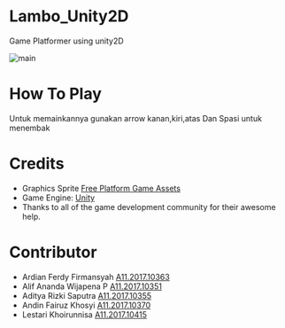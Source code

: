 # Lambo_Unity2D
Game Platformer using unity2D

![main](https://user-images.githubusercontent.com/43342329/70964596-069cc080-20bf-11ea-8c0c-4018570ef116.png)

# How To Play
Untuk memainkannya gunakan arrow kanan,kiri,atas
Dan Spasi untuk menembak

# Credits

- Graphics Sprite [Free Platform Game Assets](https://craftpix.net/freebies/)
- Game Engine: [Unity](https://unity3d.com/)
- Thanks to all of the game development community for their awesome help.

# Contributor
- Ardian Ferdy Firmansyah [A11.2017.10363](http://mahasiswa.dinus.ac.id/images/foto/A/A11/2017/A11.2017.10363.jpg)
- Alif Ananda Wijapena P  [A11.2017.10351](http://mahasiswa.dinus.ac.id/images/foto/A/A11/2017/A11.2017.10351.jpg)
- Aditya Rizki Saputra    [A11.2017.10355](http://mahasiswa.dinus.ac.id/images/foto/A/A11/2017/A11.2017.10355.jpg)
- Andin Fairuz Khosyi     [A11.2017.10370](http://mahasiswa.dinus.ac.id/images/foto/A/A11/2017/A11.2017.10370.jpg)
- Lestari Khoirunnisa     [A11.2017.10415](http://mahasiswa.dinus.ac.id/images/foto/A/A11/2017/A11.2017.10415.jpg)
